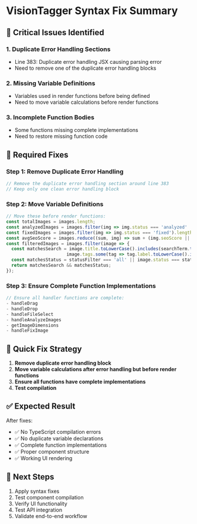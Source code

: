 # VisionTagger Syntax Fix Summary

## 🚨 Critical Issues Identified

### 1. **Duplicate Error Handling Sections**
- Line 383: Duplicate error handling JSX causing parsing error
- Need to remove one of the duplicate error handling blocks

### 2. **Missing Variable Definitions**
- Variables used in render functions before being defined
- Need to move variable calculations before render functions

### 3. **Incomplete Function Bodies**
- Some functions missing complete implementations
- Need to restore missing function code

## 🔧 Required Fixes

### **Step 1: Remove Duplicate Error Handling**
```typescript
// Remove the duplicate error handling section around line 383
// Keep only one clean error handling block
```

### **Step 2: Move Variable Definitions**
```typescript
// Move these before render functions:
const totalImages = images.length;
const analyzedImages = images.filter(img => img.status === 'analyzed' || img.status === 'fixed').length;
const fixedImages = images.filter(img => img.status === 'fixed').length;
const avgSeoScore = images.reduce((sum, img) => sum + (img.seoScore || 0), 0) / images.length || 0;
const filteredImages = images.filter(image => {
  const matchesSearch = image.title.toLowerCase().includes(searchTerm.toLowerCase()) ||
                       image.tags.some(tag => tag.label.toLowerCase().includes(searchTerm.toLowerCase()));
  const matchesStatus = statusFilter === 'all' || image.status === statusFilter;
  return matchesSearch && matchesStatus;
});
```

### **Step 3: Ensure Complete Function Implementations**
```typescript
// Ensure all handler functions are complete:
- handleDrag
- handleDrop  
- handleFileSelect
- handleAnalyzeImages
- getImageDimensions
- handleFixImage
```

## 🎯 Quick Fix Strategy

1. **Remove duplicate error handling block**
2. **Move variable calculations after error handling but before render functions**
3. **Ensure all functions have complete implementations**
4. **Test compilation**

## ✅ Expected Result

After fixes:
- ✅ No TypeScript compilation errors
- ✅ No duplicate variable declarations
- ✅ Complete function implementations
- ✅ Proper component structure
- ✅ Working UI rendering

## 🚀 Next Steps

1. Apply syntax fixes
2. Test component compilation
3. Verify UI functionality
4. Test API integration
5. Validate end-to-end workflow 